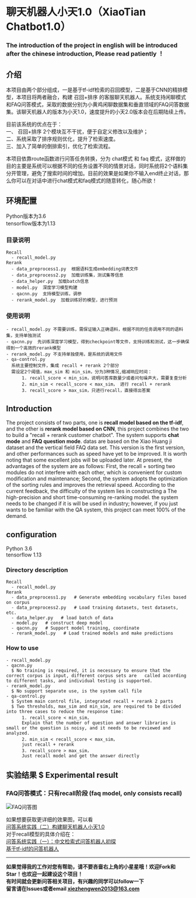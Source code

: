 # 聊天机器人小天1.0（XiaoTian Chatbot1.0）
    
### The introduction of the project in english will be introduced after the chinese introduction, Please read patiently ！    
## 介绍
本项目由两个部分组成，一是基于tf-idf检索的召回模型，二是基于CNN的精排模型，本项目将两者融合，构建 召回+排序 的客服聊天机器人。系统支持闲聊模式和FAQ问答模式，采取的数据分别为小黄鸡闲聊数据集和垂直领域的FAQ问答数据集。该聊天机器人的版本为小天1.0，速度提升的小天2.0版本会在后期陆续上传。  
  
目前该系统的优点在于：  
一、 召回+排序 2个模块互不干扰，便于自定义修改以及维护；  
二、系统采取了排序规则优化，提升了检索速度。  
三、加入了简单的倒排索引，优化了检索流程。  
  
本项目依靠route函数进行问答任务转换，分为 chat模式 和 faq 模式，这样做的目的主要是系统可以根据不同的任务设置不同的情景对话，同时系统将2个语料集分开管理，避免了搜索时间的增加。目前的效果是如果你不输入end终止对话，那么你可以在对话中进行chat模式和faq模式的随意转化，随心所欲！  
## 环境配置  
  
  Python版本为3.6  
  tensorflow版本为1.13  
  
### 目录说明
    
    Recall
      - recall_model.py  
    Rerank
      - data_preprocess1.py  根据语料生成embedding词表文件
      - data_preprocess2.py  加载训练集，测试集等信息
      - data_helper.py  加载batch信息
      - model.py  深度学习模型构建
      - qacnn.py  支持模型训练，调参
      - rerank_model.py  加载训练好的模型，进行预测
      
### 使用说明

    - recall_model.py 不需要训练，需保证输入正确语料，根据不同的任务调用不同的语料集，支持单独测试
    - qacnn.py  先训练深度学习模型，得到checkpoint等文件，支持训练和测试，这一步确保得到一个高效的rerank模型
    - rerank_model.py 不支持单独使用，是系统的调用文件
    - qa-control.py  
      系统主要控制文件，集成 recall + rerank 2个部分
      需设定2个阈值，max_sim 和 min_sim，分为3种情况,缩减响应时间：
          1. recall_score < min_sim，说明问答库数量少或者问句噪声大，需要复查分析
          2. min_sim < recall_score < max_sim， 进行 recall + rerank
          3. recall_score > max_sim，只进行recall，直接得出答案

## Introduction
The project consists of two parts, one is **recall model based on the tf-idf**, and the other is **rerank model based on CNN**, this project combines the two to build a "recall + rerank customer chatbot". The system supports **chat mode** and **FAQ question mode**. datas are based on the Xiao Huang ji dataset and the vertical field FAQ data set. This version is the first version, and other performances such as speed have yet to be improved. It is worth noting that some excellent jobs will be uploaded later. At present, the advantages of the system are as follows: First, the recall + sorting two modules do not interfere with each other, which is convenient for custom modification and maintenance; Second, the system adopts the optimization of the sorting rules and improves the retrieval speed. According to the current feedback, the difficulty of the system lies in constructing a The high-precision and short time-consuming re-ranking model. the system needs to be changed if it is will be used in industry; however, if you just wants to be familiar with the QA system, this project can meet 100% of the demand.

## configuration  
  
  Python 3.6  
  tensorflow 1.13  
  
### Directory description
    
    Recall
      - recall_model.py  
    Rerank
      - data_preprocess1.py   # Generate embedding vocabulary files based on corpus
      - data_preprocess2.py   # Load training datasets, test datasets, etc.
      - data_helper.py   # load batch of data
      - model.py   # construct deep model
      - qacnn.py   # Support model training, coordinate
      - rerank_model.py   # Load trained models and make predictions
      
### How to use

    - recall_model.py 
    - qacnn.py  
      $ No training is required, it is necessary to ensure that the correct corpus is input, different corpus sets are   called according to different tasks, and individual testing is supported.
    - rerank_model.py 
      $ No support separate use, is the system call file
    - qa-control.py  
      $ System main control file, integrated recall + rerank 2 parts
      $ Two thresholds, max_sim and min_sim, are required to be divided into three cases to reduce the response time:
          1. recall_score < min_sim，
          Explain that the number of question and answer libraries is small or the question is noisy, and it needs to be reviewed and analyzed.
          2. min_sim < recall_score < max_sim， 
          just recall + rerank
          3. recall_score > max_sim，
          Just recall model and get the answer directly
 
## 实验结果 $ Experimental result
###  FAQ问答模式：只有recall阶段 (faq model, only consists recall)  
![FAQ问答图]( https://github.com/WenRichard/Customer-Chatbot/raw/master/smart-chatbot-zero/data/corpus1/chat/image/faq.png "闲聊图") 
   
如果想要获取更详细的效果图，可以看  
[问答系统实践（二）构建聊天机器人小天1.0](https://zhuanlan.zhihu.com/p/75108562)  
对于recall模型的具体介绍在：  
[问答系统实践（一）：中文检索式问答机器人初探](https://zhuanlan.zhihu.com/p/61513395)  
[基于tf-idf的问答机器人](https://github.com/WenRichard/QAmodel-for-Retrievalchatbot/tree/master/QAdemo_base1)  

 --------------------------------------------------------------
**如果觉得我的工作对您有帮助，请不要吝啬右上角的小星星哦！欢迎Fork和Star！也欢迎一起建设这个项目！**    
**有时间就会更新问答相关项目，有兴趣的同学可以follow一下**  
**留言请在Issues或者email xiezhengwen2013@163.com**
